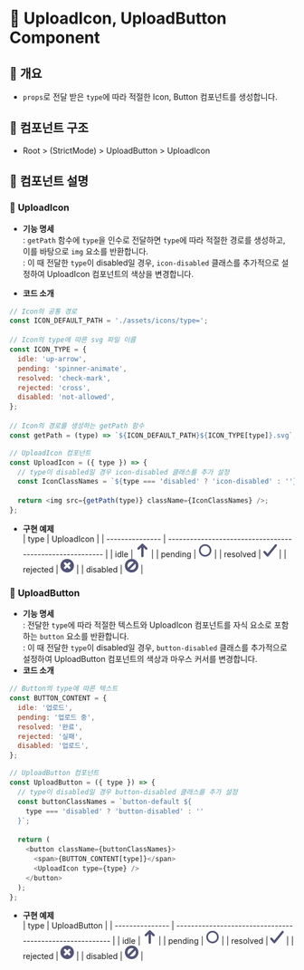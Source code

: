 # 📖 **UploadIcon, UploadButton Component**

## 📌 **개요**

- `props`로 전달 받은 `type`에 따라 적절한 Icon, Button 컴포넌트를 생성합니다.

## 📌 **컴포넌트 구조**

- Root > (StrictMode) > UploadButton > UploadIcon

## 📌 **컴포넌트 설명**

### 🔶 **UploadIcon**

- **기능 명세**<br>
  : `getPath` 함수에 `type`을 인수로 전달하면 `type`에 따라 적절한 경로를 생성하고, 이를 바탕으로 `img` 요소를 반환합니다.<br>
  : 이 때 전달한 `type`이 disabled일 경우, `icon-disabled` 클래스를 추가적으로 설정하여 UploadIcon 컴포넌트의 색상을 변경합니다.<br>

- **코드 소개**<br>

```javascript
// Icon의 공통 경로
const ICON_DEFAULT_PATH = './assets/icons/type=';

// Icon의 type에 따른 svg 파일 이름
const ICON_TYPE = {
  idle: 'up-arrow',
  pending: 'spinner-animate',
  resolved: 'check-mark',
  rejected: 'cross',
  disabled: 'not-allowed',
};

// Icon의 경로를 생성하는 getPath 함수
const getPath = (type) => `${ICON_DEFAULT_PATH}${ICON_TYPE[type]}.svg`;
```

```javascript
// UploadIcon 컴포넌트
const UploadIcon = ({ type }) => {
  // type이 disabled일 경우 icon-disabled 클래스를 추가 설정
  const IconClassNames = `${type === 'disabled' ? 'icon-disabled' : ''}`;

  return <img src={getPath(type)} className={IconClassNames} />;
};
```

- **구현 예제**<br>
  | type | UploadIcon |
  | --------------- | -------------------------------------------------------- |
  | idle | ![idle](./public/assets/icons/type%3Dup-arrow.svg) |
  | pending | ![pending](./public/assets/icons/type%3Dspinner-animate.svg) |
  | resolved | ![resolved](./public/assets/icons/type%3Dcheck-mark.svg) |
  | rejected | ![rejected](./public/assets/icons/type%3Dcross.svg) |
  | disabled | ![disabled](./public/assets/icons/type%3Dnot-allowed.svg) |

### 🔶 **UploadButton**

- **기능 명세**<br>
  : 전달한 `type`에 따라 적절한 텍스트와 UploadIcon 컴포넌트를 자식 요소로 포함하는 `button` 요소를 반환합니다.<br>
  : 이 때 전달한 `type`이 disabled일 경우, `button-disabled` 클래스를 추가적으로 설정하여 UploadButton 컴포넌트의 색상과 마우스 커서를 변경합니다.<br>
- **코드 소개**<br>

```javascript
// Button의 type에 따른 텍스트
const BUTTON_CONTENT = {
  idle: '업로드',
  pending: '업로드 중',
  resolved: '완료',
  rejected: '실패',
  disabled: '업로드',
};
```

```javascript
// UploadButton 컴포넌트
const UploadButton = ({ type }) => {
  // type이 disabled일 경우 button-disabled 클래스를 추가 설정
  const buttonClassNames = `button-default ${
    type === 'disabled' ? 'button-disabled' : ''
  }`;

  return (
    <button className={buttonClassNames}>
      <span>{BUTTON_CONTENT[type]}</span>
      <UploadIcon type={type} />
    </button>
  );
};
```

- **구현 예제**<br>
  | type | UploadButton |
  | --------------- | -------------------------------------------------------- |
  | idle | ![idle](./public/assets/icons/type%3Dup-arrow.svg) |
  | pending | ![pending](./public/assets/icons/type%3Dspinner-animate.svg) |
  | resolved | ![resolved](./public/assets/icons/type%3Dcheck-mark.svg) |
  | rejected | ![rejected](./public/assets/icons/type%3Dcross.svg) |
  | disabled | ![disabled](./public/assets/icons/type%3Dnot-allowed.svg) |
